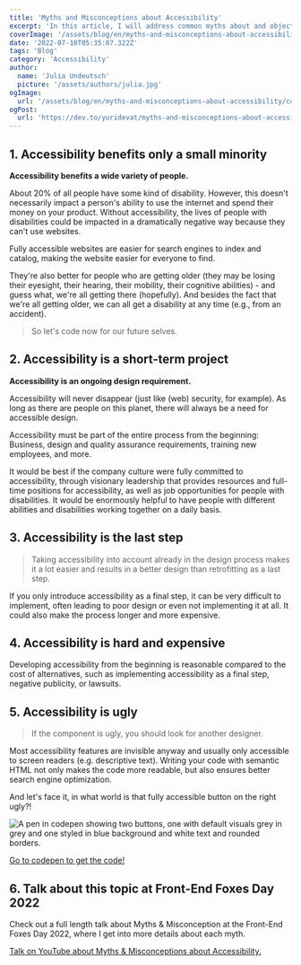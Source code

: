 ```yaml
---
title: 'Myths and Misconceptions about Accessibility'
excerpt: 'In this article, I will address common myths about and objections to accessibility by presenting evidence and examples that debunk them and support reasons for accessibility....'
coverImage: '/assets/blog/en/myths-and-misconceptions-about-accessibility/cover.png'
date: '2022-07-10T05:35:07.322Z'
tags: 'Blog'
category: 'Accessibility'
author:
  name: 'Julia Undeutsch'
  picture: '/assets/authors/julia.jpg'
ogImage:
  url: '/assets/blog/en/myths-and-misconceptions-about-accessibility/cover.png'
ogPost:
  url: 'https://dev.to/yuridevat/myths-and-misconceptions-about-accessibility-48ab'
---
```


## 1. Accessibility benefits only a small minority

**Accessibility benefits a wide variety of people.**

About 20% of all people have some kind of disability. However, this doesn't necessarily impact a person's ability to use the internet and spend their money on your product.
Without accessibility, the lives of people with disabilities could be impacted in a dramatically negative way because they can't use websites.

Fully accessible websites are easier for search engines to index and catalog, making the website easier for everyone to find.

They're also better for people who are getting older (they may be losing their eyesight, their hearing, their mobility, their cognitive abilities) - and guess what, we're all getting there (hopefully). And besides the fact that we're all getting older, we can all get a disability at any time (e.g., from an accident).

> So let's code now for our future selves.

## 2. Accessibility is a short-term project

**Accessibility is an ongoing design requirement.**

Accessibility will never disappear (just like (web) security, for example). As long as there are people on this planet, there will always be a need for accessible design.

Accessibility must be part of the entire process from the beginning: Business, design and quality assurance requirements, training new employees, and more.

It would be best if the company culture were fully committed to accessibility, through visionary leadership that provides resources and full-time positions for accessibility, as well as job opportunities for people with disabilities.
It would be enormously helpful to have people with different abilities and disabilities working together on a daily basis.

## 3. Accessibility is the last step

> Taking accessibility into account already in the design process makes it a lot easier and results in a better design than retrofitting as a last step.

If you only introduce accessibility as a final step, it can be very difficult to implement, often leading to poor design or even not implementing it at all. It could also make the process longer and more expensive.

## 4. Accessibility is hard and expensive

Developing accessibility from the beginning is reasonable compared to the cost of alternatives, such as implementing accessibility as a final step, negative publicity, or lawsuits.

## 5. Accessibility is ugly

> If the component is ugly, you should look for another designer.

Most accessibility features are invisible anyway and usually only accessible to screen readers (e.g. descriptive text). Writing your code with semantic HTML not only makes the code more readable, but also ensures better search engine optimization.

And let's face it, in what world is that fully accessible button on the right ugly?!

![A pen in codepen showing two buttons, one with default visuals grey in grey and one styled in blue background and white text and rounded borders.](/assets/blog/myths-and-misconceptions-about-accessibility/image-1.png)

[Go to codepen to get the code!](https://codepen.io/YuriDevAT/pen/eYMzpgw)

## 6. Talk about this topic at Front-End Foxes Day 2022

Check out a full length talk about Myths & Misconception at the Front-End Foxes Day 2022, where I get into more details about each myth.

[Talk on YouTube about Myths & Misconceptions about Accessibility.](https://www.youtube.com/watch?v=9goOuRJMEHY)

